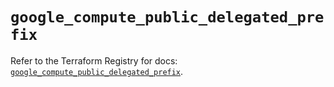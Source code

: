 # `google_compute_public_delegated_prefix`

Refer to the Terraform Registry for docs: [`google_compute_public_delegated_prefix`](https://registry.terraform.io/providers/hashicorp/google/6.10.0/docs/resources/compute_public_delegated_prefix).
